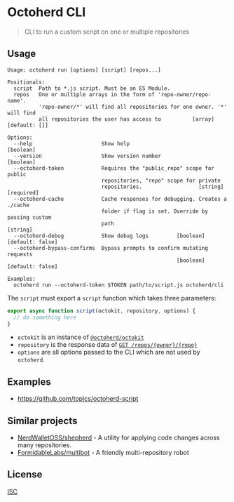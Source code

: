 # Octoherd CLI

> CLI to run a custom script on one or multiple repositories

## Usage

```
Usage: octoherd run [options] [script] [repos...]

Positionals:
  script  Path to *.js script. Must be an ES Module.
  repos   One or multiple arrays in the form of 'repo-owner/repo-name'.
          'repo-owner/*' will find all repositories for one owner. '*' will find
          all repositories the user has access to          [array] [default: []]

Options:
  --help                      Show help                                [boolean]
  --version                   Show version number                      [boolean]
  --octoherd-token            Requires the "public_repo" scope for public
                              repositories, "repo" scope for private
                              repositories.                  [string] [required]
  --octoherd-cache            Cache responses for debugging. Creates a ./cache
                              folder if flag is set. Override by passing custom
                              path                                      [string]
  --octoherd-debug            Show debug logs         [boolean] [default: false]
  --octoherd-bypass-confirms  Bypass prompts to confirm mutating requests
                                                      [boolean] [default: false]

Examples:
  octoherd run --octoherd-token $TOKEN path/to/script.js octoherd/cli
```

The `script` must export a `script` function which takes three parameters:

```js
export async function script(octokit, repository, options) {
  // do something here
}
```

- `octokit` is an instance of [`@octoherd/octokit`](https://github.com/octoherd/octokit.js)
- `repository` is the response data of [`GET /repos/{owner}/{repo}`](https://developer.github.com/v3/repos/#get-a-repository)
- `options` are all options passed to the CLI which are not used by `octoherd`.

## Examples

- https://github.com/topics/octoherd-script

## Similar projects

- [NerdWalletOSS/shepherd](https://github.com/NerdWalletOSS/shepherd) - A utility for applying code changes across many repositories.
- [FormidableLabs/multibot](https://github.com/FormidableLabs/multibot) - A friendly multi-repository robot

## License

[ISC](LICENSE.md)
